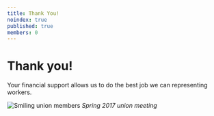 ```yaml
---
title: Thank You!
noindex: true
published: true
members: 0
---
```


# Thank you!

Your financial support allows us to do the best job we can representing workers.

<p>
<img src="{{site.baseurl}}/assets/mtg_group_photo.jpg" alt="Smiling union members" width>
<i>Spring 2017 union meeting</i>
</p>
